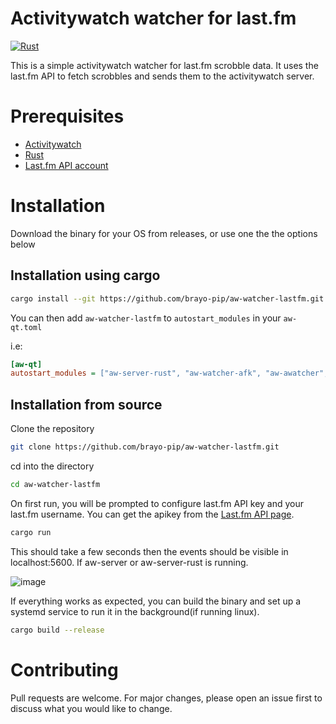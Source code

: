 # Activitywatch watcher for last.fm
[![Rust](https://github.com/brayo-pip/aw-watcher-lastfm/actions/workflows/rust.yml/badge.svg?branch=main)](https://github.com/brayo-pip/aw-watcher-lastfm/actions/workflows/rust.yml)

This is a simple activitywatch watcher for last.fm scrobble data. It uses the last.fm API to fetch scrobbles and sends them to the activitywatch server.

# Prerequisites

- [Activitywatch](https://github.com/ActivityWatch/activitywatch)
- [Rust](https://www.rust-lang.org/tools/install)
- [Last.fm API account](https://www.last.fm/)

# Installation

Download the binary for your OS from releases, or use one the the options below

## Installation using cargo

```bash
cargo install --git https://github.com/brayo-pip/aw-watcher-lastfm.git
```

You can then add `aw-watcher-lastfm` to `autostart_modules` in your `aw-qt.toml`

i.e:
```ini
[aw-qt]
autostart_modules = ["aw-server-rust", "aw-watcher-afk", "aw-awatcher", "aw-watcher-lastfm"]
```

## Installation from source

Clone the repository

```bash
git clone https://github.com/brayo-pip/aw-watcher-lastfm.git
```

cd into the directory

```bash
cd aw-watcher-lastfm
```


On first run, you will be prompted to configure last.fm API key and your last.fm username. You can get the apikey from the [Last.fm API page](https://www.last.fm/api/accounts).

```bash
cargo run
```

This should take a few seconds then the events should be visible in localhost:5600. If aw-server or aw-server-rust is running.

![image](https://github.com/brayo-pip/aw-watcher-lastfm/assets/62670517/1c4cb5ff-5f2d-455b-845b-a3fcd8200f94)



If everything works as expected, you can build the binary and set up a systemd service to run it in the background(if running linux).

```bash
cargo build --release
```

# Contributing

Pull requests are welcome. For major changes, please open an issue first to discuss what you would like to change.
